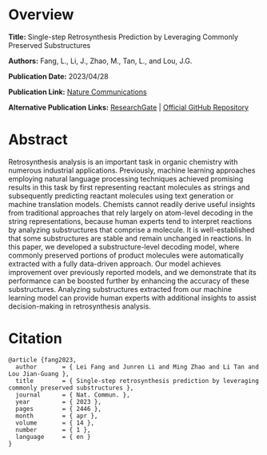 # Overview
**Title:**
Single-step Retrosynthesis Prediction by Leveraging Commonly Preserved Substructures

**Authors:**
Fang, L., Li, J., Zhao, M., Tan, L., and Lou, J.G.

**Publication Date:**
2023/04/28

**Publication Link:**
[Nature Communications](https://www.nature.com/articles/s41467-023-37969-w)

**Alternative Publication Links:**
[ResearchGate](https://www.researchgate.net/publication/370370868_Single-step_retrosynthesis_prediction_by_leveraging_commonly_preserved_substructures) |
[Official GitHub Repository](https://github.com/fangleigit/RetroSub)


# Abstract
Retrosynthesis analysis is an important task in organic chemistry with numerous industrial applications. 
Previously, machine learning approaches employing natural language processing techniques achieved promising results in this task by first representing reactant molecules as strings and subsequently predicting reactant molecules using text generation or machine translation models. 
Chemists cannot readily derive useful insights from traditional approaches that rely largely on atom-level decoding in the string representations, because human experts tend to interpret reactions by analyzing substructures that comprise a molecule. 
It is well-established that some substructures are stable and remain unchanged in reactions. 
In this paper, we developed a substructure-level decoding model, where commonly preserved portions of product molecules were automatically extracted with a fully data-driven approach. 
Our model achieves improvement over previously reported models, and we demonstrate that its performance can be boosted further by enhancing the accuracy of these substructures. 
Analyzing substructures extracted from our machine learning model can provide human experts with additional insights to assist decision-making in retrosynthesis analysis.


# Citation
```
@article {fang2023,
  author       = { Lei Fang and Junren Li and Ming Zhao and Li Tan and Lou Jian-Guang },
  title        = { Single-step retrosynthesis prediction by leveraging commonly preserved substructures },
  journal      = { Nat. Commun. },
  year         = { 2023 },
  pages        = { 2446 },
  month        = { apr },
  volume       = { 14 },
  number       = { 1 },
  language     = { en }
}
```
